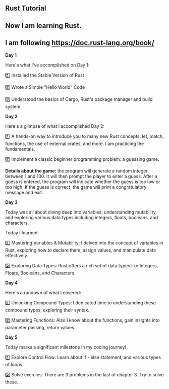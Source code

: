 ## Rust Tutorial

## Now I am learning Rust.

## I am following https://doc.rust-lang.org/book/

**Day 1**

Here's what I've accomplished on Day 1:

1️⃣ Installed the Stable Version of Rust

2️⃣ Wrote a Simple "Hello World" Code

3️⃣ Understood the basics of Cargo, Rust's package manager and build system

**Day 2**

Here's a glimpse of what I accomplished Day 2:

1️⃣ A hands-on way to introduce you to many new Rust concepts: let, match, functions, the use of external crates, and more. I am practicing the fundamentals.

2️⃣ Implement a classic beginner programming problem: a guessing game. 

**Details about the game:** the program will generate a random integer between 1 and 100. It will then prompt the player to enter a guess. After a guess is entered, the program will indicate whether the guess is too low or too high. If the guess is correct, the game will print a congratulatory message and exit.

**Day 3**

Today was all about diving deep into variables, understanding mutability, and exploring various data types including integers, floats, booleans, and characters.

Today I learned:

1️⃣ Mastering Variables & Mutability: I delved into the concept of variables in Rust, exploring how to declare them, assign values, and manipulate data effectively.

2️⃣ Exploring Data Types: Rust offers a rich set of data types like Integers, Floats, Booleans, and Characters. 

**Day 4**

Here's a rundown of what I covered:

1️⃣ Unlocking Compound Types: I dedicated time to understanding these compound types, exploring their syntax.

2️⃣ Mastering Functions: Also I know about the functions, gain insights into parameter passing, return values.

**Day 5**

Today marks a significant milestone in my coding journey! 

1️⃣ Explore Control Flow: Learn about if - else statement, and various types of loops.

2️⃣ Solve exercies: There are 3 problems in the last of chapter 3. Try to solve these.

